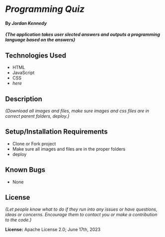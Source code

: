 
# _Programming Quiz_

#### By _**Jordan Kennedy**_

#### _{The application takes user slected answers and outputs a programming language based on the answers}_

## Technologies Used

* HTML
* JavaScript
* CSS
* _here_

## Description

_{Download all images and files, make sure images and css files are in correct parent folders, deploy.}_

## Setup/Installation Requirements

* Clone or Fork project
* Make sure all images and files are in the proper folders
* deploy

## Known Bugs

* None

## License

_{Let people know what to do if they run into any issues or have questions, ideas or concerns.  Encourage them to contact you or make a contribution to the code.}_

**License:** Apache License 2.0; June 17th, 2023
